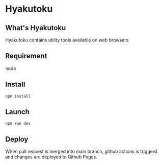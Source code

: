 # Hyakutoku

## What's Hyakutoku

Hyakutoku contains utility tools available on web browsers

## Requirement

node

## Install

```
npm install
```

## Launch

```
npm run dev
```

## Deploy

When pull request is merged into main branch, github actions is triggerd and changes are deployed to Github Pages.
